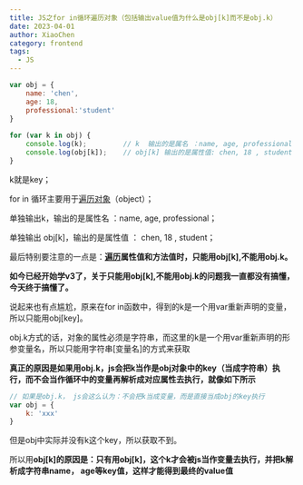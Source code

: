 ```yaml
---
title: JS之for in循环遍历对象（包括输出value值为什么是obj[k]而不是obj.k）
date: 2023-04-01
author: XiaoChen
category: frontend
tags:
  - JS
---
```


```js
var obj = {
    name: 'chen',
    age: 18,
    professional:'student'
}
 
for (var k in obj) {
    console.log(k);         // k  输出的是属名 ：name, age, professional
    console.log(obj[k]);    // obj[k] 输出的是属性值: chen, 18 , student
}
```

k就是key；

for in 循环主要用于[遍历对象](https://so.csdn.net/so/search?q=%E9%81%8D%E5%8E%86%E5%AF%B9%E8%B1%A1&spm=1001.2101.3001.7020)（object）；

单独输出k，输出的是属性名 ：name, age, professional；

单独输出 obj\[k\]，输出的是属性值 ： chen, 18 , student；

最后特别要注意的一点是：**[遍历](https://so.csdn.net/so/search?q=%E9%81%8D%E5%8E%86&spm=1001.2101.3001.7020 "遍历")属性值和方法值时，只能用obj\[k\],不能用obj.k。**

**如今已经开始学v3了，关于只能用obj\[k\],不能用obj.k的问题我一直都没有搞懂，今天终于搞懂了。**

说起来也有点尴尬，原来在for in函数中，得到的k是一个用var重新声明的变量，所以只能用obj\[key\]。

obj.k方式的话，对象的属性必须是字符串，而这里的k是一个用var重新声明的形参变量名，所以只能用字符串\[变量名\]的方式来获取

**真正的原因是如果用obj.k，js会把k当作是obj对象中的key（当成字符串）执行，而不会当作循环中的变量再解析成对应属性去执行，就像如下所示**

```js
// 如果是obj.k， js会这么认为：不会把k当成变量，而是直接当成obj的key执行
var obj = {
    k: 'xxx'
}
```

但是obj中实际并没有k这个key，所以获取不到。

所以用**obj\[k\]的原因是：只有用obj\[k\]，这个k才会被js当作变量去执行，并把k解析成字符串name， age等key值，这样才能得到最终的value值**